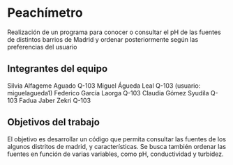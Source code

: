 # Peachímetro

Realización de un programa para conocer o consultar el pH de las fuentes de distintos barrios de Madrid y ordenar posteriormente según las preferencias del usuario 

## Integrantes del equipo

Silvia Alfageme Aguado Q-103 
Miguel Águeda Leal Q-103 (usuario: miguelagueda1)
Federico García Laorga Q-103
Claudia Gómez Syudila Q-103
Fadua Jaber Zekri Q-103

## Objetivos del trabajo

El objetivo es desarrollar un código que permita consultar las fuentes de los algunos distritos de madrid, y características. Se busca también ordenar las fuentes en función de varias variables, como pH, conductividad y turbidez.
